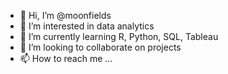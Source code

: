 - 👋 Hi, I’m @moonfields
- 👀 I’m interested in data analytics
- 🌱 I’m currently learning R, Python, SQL, Tableau
- 💞️ I’m looking to collaborate on projects
- 📫 How to reach me ...

<!---
moonfields/moonfields is a ✨ special ✨ repository because its `README.md` (this file) appears on your GitHub profile.
You can click the Preview link to take a look at your changes.
--->
